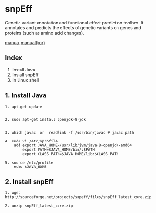 # snpEff
Genetic variant annotation and functional effect prediction toolbox. It annotates and predicts the effects of genetic variants on genes and proteins (such as amino acid changes).

[manual](https://pcingola.github.io/SnpEff/)
[manual(kor)](https://korbillgates.tistory.com/61)

## Index
1. Install Java
2. Install snpEff
3. In Linux shell 

## 1. Install Java
    1. apt-get update
  

    2. sudo apt-get install openjdk-8-jdk


    3. which javac  or  readlink -f /usr/bin/javac # javac path
    
    4. sudo vi /etc/oprofile
        add export JAVA_HOME=/usr/lib/jvm/java-8-openjdk-amd64
            export PATH=$JAVA_HOME/bin/:$PATH
            export CLASS_PATH=$JAVA_HOME/lib:$CLASS_PATH
            
    5. source /etc/profile
        echo $JAVA_HOME

## 2. Install snpEff
    1. wget http://sourceforge.net/projects/snpeff/files/snpEff_latest_core.zip
    
    2. unzip snpEff_latest_core.zip

